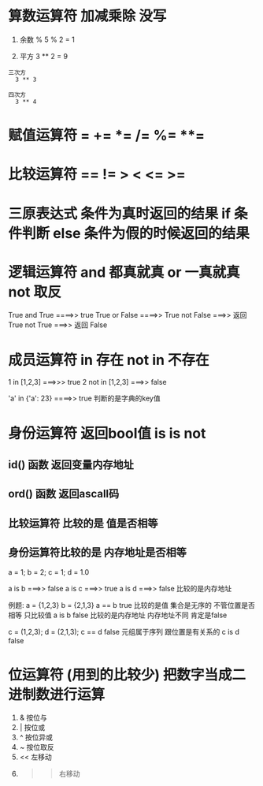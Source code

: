 # 算数运算符  加减乘除 没写
  1. 余数 %
    5 % 2 = 1

  2. 平方
    3 ** 2 = 9

    三次方
      3 ** 3

    四次方
      3 ** 4
  
# 赋值运算符  =  +=  *=  /=  %=  **=
  

# 比较运算符 ==  !=  >  <   <=  >=

# 三原表达式  条件为真时返回的结果 if 条件判断 else 条件为假的时候返回的结果

# 逻辑运算符 and 都真就真 or 一真就真 not 取反

  True and True ====>> true
  True or False ====>> True 
  not False ===>> 返回  True
  not True  ===>> 返回 False

# 成员运算符 in 存在  not in 不存在
  1 in [1,2,3]   ===>>> true
  2 not in [1,2,3]   ===>> false

  'a' in {'a': 23}   ====>> true  判断的是字典的key值

# 身份运算符 返回bool值  is is not
## id() 函数 返回变量内存地址
## ord() 函数 返回ascall码
## 比较运算符 比较的是 值是否相等
## 身份运算符比较的是 内存地址是否相等
a = 1;
b = 2;
c = 1;
d = 1.0

a is b  ===>> false
a is c  ===>> true
a is d  ===>> false
比较的是内存地址

例题:
 a = {1,2,3}
 b = {2,1,3}
 a == b     true   比较的是值 集合是无序的 不管位置是否相等 只比较值
 a is b     false  比较的是内存地址 内存地址不同 肯定是false


 c = (1,2,3);
 d = (2,1,3);
 c == d     false  元组属于序列 跟位置是有关系的
 c is d     false



# 位运算符 (用到的比较少)    把数字当成二进制数进行运算
1. & 按位与
2. | 按位或
3. ^ 按位异或
4. ~ 按位取反
5. << 左移动
6. >> 右移动